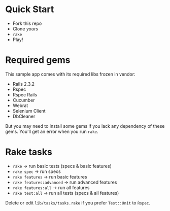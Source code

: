 Quick Start
===========

* Fork this repo
* Clone *yours*
* `rake`
* Play!

Required gems
=============

This sample app comes with its required libs frozen in vendor:

* Rails 2.3.2
* Rspec
* Rspec Rails
* Cucumber
* Webrat
* Selenium Client
* DbCleaner

But you may need to install some gems if you lack any dependency of these gems. You'll get an error when you run `rake`.

Rake tasks
==========

* `rake` -> run basic tests (specs & basic features)
* `rake spec` -> run specs
* `rake features` -> run basic features
* `rake features:advanced` -> run advanced features
* `rake features:all` -> run all features
* `rake test:all` -> run all tests (specs & all features)

Delete or edit `lib/tasks/tasks.rake` if you prefer `Test::Unit` to `Rspec`.